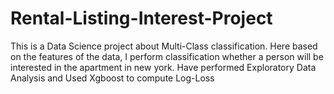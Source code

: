 # Rental-Listing-Interest-Project

This is a Data Science project about Multi-Class classification. Here based on the features of the data, I perform classification whether a person will be interested in the apartment in new york. Have performed Exploratory Data Analysis and Used Xgboost to compute Log-Loss
